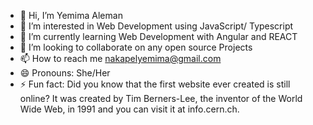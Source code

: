 - 👋 Hi, I’m Yemima Aleman
- 👀 I’m interested in Web Development using JavaScript/ Typescript
- 🌱 I’m currently learning Web Development with Angular and REACT
- 💞️ I’m looking to collaborate on any open source Projects
- 📫 How to reach me nakapelyemima@gmail.com
- 😄 Pronouns: She/Her
- ⚡ Fun fact: Did you know that the first website ever created is still online? It was created by Tim Berners-Lee,
  the inventor of the World Wide Web, in 1991 and you can visit it at info.cern.ch. 

<!---
Alewoman/Alewoman is a ✨ special ✨ repository because its `README.md` (this file) appears on your GitHub profile.
You can click the Preview link to take a look at your changes.
--->

